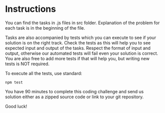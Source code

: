# Instructions

You can find the tasks in .js files in src folder. Explanation of the problem for each task is in the beginning of the file.

Tasks are also accompanied by tests which you can execute to see if your solution is on the right track. Check the tests
as this will help you to see expected input and output of the tasks. Respect the format of input and output, otherwise our
automated tests will fail even your solution is correct. You are also free to add more tests if that will help you, but 
writing new tests is NOT required.

To execute all the tests, use standard:

```
npm test
```

You have 90 minutes to complete this coding challenge and send us solution either as a zipped source code or link to your git repository.

Good luck!
